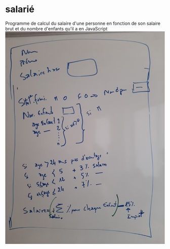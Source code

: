 # salarié
Programme de calcul du salaire d'une personne en fonction de son salaire brut et du nombre d'enfants qu'il a en JavaScript
<br>
<img src="image.jpg">
